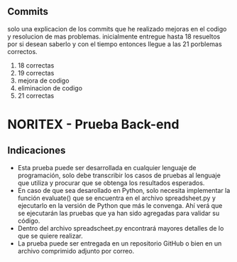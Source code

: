 ## Commits 
solo una explicacion de los commits que he realizado mejoras en el codigo y resolucion de mas problemas. 
inicialmente entregue hasta 18 resueltos por si desean saberlo y con el tiempo entonces llegue a las 21 porblemas correctos.
1. 18 correctas
2. 19 correctas
4. mejora de codigo 
5. eliminacion de codigo
6. 21 correctas

# NORITEX - Prueba Back-end

## Indicaciones

- Esta prueba puede ser desarrollada en cualquier lenguaje de programación, solo debe transcribir los casos de pruebas al lenguaje que utiliza y procurar que se obtenga los resultados esperados. 
- En caso de que sea desarollado en Python, solo necesita implementar la función evaluate() que se encuentra en el archivo spreadsheet.py y ejecutarlo en la versión de Python que más le convenga. Ahí verá que se ejecutarán las pruebas que ya han sido agregadas para validar su código.
- Dentro del archivo spreadscheet.py encontrará mayores detalles de lo que se quiere realizar.
- La prueba puede ser entregada en un repositorio GitHub o bien en un archivo comprimido adjunto por correo.
